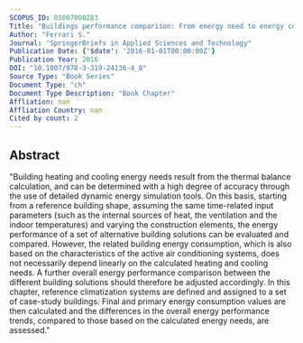 ```yaml
---
SCOPUS_ID: 85007000283
Title: "Buildings performance comparison: From energy need to energy consumption"
Author: "Ferrari S."
Journal: "SpringerBriefs in Applied Sciences and Technology"
Publication Date: {'$date': '2016-01-01T00:00:00Z'}
Publication Year: 2016
DOI: "10.1007/978-3-319-24136-4_8"
Source Type: "Book Series"
Document Type: "ch"
Document Type Description: "Book Chapter"
Affliation: nan
Affliation Country: nan
Cited by count: 2
---
```


## Abstract
"Building heating and cooling energy needs result from the thermal balance calculation, and can be determined with a high degree of accuracy through the use of detailed dynamic energy simulation tools. On this basis, starting from a reference building shape, assuming the same time-related input parameters (such as the internal sources of heat, the ventilation and the indoor temperatures) and varying the construction elements, the energy performance of a set of alternative building solutions can be evaluated and compared. However, the related building energy consumption, which is also based on the characteristics of the active air conditioning systems, does not necessarily depend linearly on the calculated heating and cooling needs. A further overall energy performance comparison between the different building solutions should therefore be adjusted accordingly. In this chapter, reference climatization systems are defined and assigned to a set of case-study buildings. Final and primary energy consumption values are then calculated and the differences in the overall energy performance trends, compared to those based on the calculated energy needs, are assessed."
